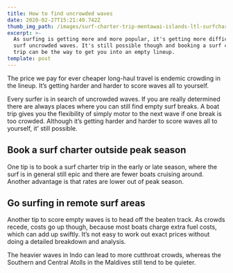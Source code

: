```yaml
---
title: How to find uncrowded waves
date: 2020-02-27T15:21:49.742Z
thumb_img_path: /images/surf-charter-trip-mentawai-islands-ltl-surfcharters.png
excerpt: >-
  As surfing is getting more and more popular, it's getting more difficult to
  surf uncrowded waves. It's still possible though and booking a surf charter
  trip can be the way to get you into an empty lineup.
template: post
---
```

The price we pay for ever cheaper long-haul travel is endemic crowding in the lineup. It’s getting harder and harder to score waves all to yourself.

Every surfer is in search of uncrowded waves. If you are really determined there are always places where you can still find empty surf breaks. A boat trip gives you the flexibility of simply motor to the next wave if one break is too crowded. Although it’s getting harder and harder to score waves all to yourself, it’ still possible.

## Book a surf charter outside peak season

One tip is to book a surf charter trip in the early or late season, where the surf is in general still epic and there are fewer boats cruising around. Another advantage is that rates are lower out of peak season.

## Go surfing in remote surf areas

Another tip to score empty waves is to head off the beaten track. As crowds recede, costs go up though, because most boats charge extra fuel costs, which can add up swiftly. It’s not easy to work out exact prices without doing a detailed breakdown and analysis.

The heavier waves in Indo can lead to more cutthroat crowds, whereas the Southern and Central Atolls in the Maldives still tend to be quieter.
